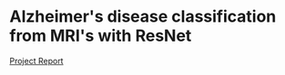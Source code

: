 # Alzheimer's disease classification from MRI's with ResNet

[Project Report](https://github.com/markuslahde/brain_mri_alzheimers_disease_classification/blob/master/Alzheimers_disease_diagnosis_with_different_ResNet_sizes.pdf)
